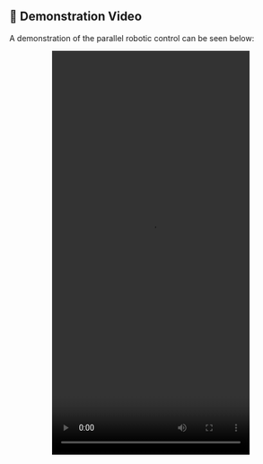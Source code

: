 ## 🎥 Demonstration Video
A demonstration of the parallel robotic control can be seen below:

<div align="center">
<video src="https://github.com/user-attachments/assets/34164a5e-59f4-4b6b-9db0-f63a687eba85" width="352" height="720"></video>
</div>
